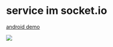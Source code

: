 # service im socket.io



[android demo](https://github.com/cn-ljb/service_im_socket.io "service_im_socket.io")

![](https://i.imgur.com/PE26eIp.png)